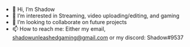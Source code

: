 - 👋 Hi, I’m Shadow
- 👀 I’m interested in Streaming, video uploading/editing, and gaming
- 💞️ I’m looking to collaborate on future projects
- 📫 How to reach me: Either my email, shadowunleashedgaming@gmail.com or my discord: Shadow#9537
